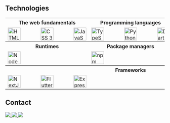 ## Technologies

<table>
  <tr>
    <th>The web fundamentals</th>
    <th>Programming languages</th>
    <th>Databases</th>
  </tr>

  <tr>
    <td>
      <div style="display:flex; gap:4rem">
        <a href="https://developer.mozilla.org/en-US/docs/Web/HTML" target="_blank">
          <img width="40" alt="HTML 5" src="https://cdn.jsdelivr.net/gh/devicons/devicon/icons/html5/html5-original.svg" />
        </a>
        <a href="https://developer.mozilla.org/en-US/docs/Web/CSS" target="_blank">
          <img width="40" alt="CSS 3" src="https://cdn.jsdelivr.net/gh/devicons/devicon/icons/css3/css3-original.svg" />
        </a>
        <a href="https://developer.mozilla.org/en-US/docs/Web/JavaScript" target="_blank">
          <img width="40" alt="JavaScript" src="https://cdn.jsdelivr.net/gh/devicons/devicon/icons/javascript/javascript-original.svg" />
        </a>
      </div>
    </td>
    <td>
      <div style="display:flex; gap:4rem">
        <a href="https://www.typescriptlang.org/" target="_blank">
          <img width="40" alt="TypeScript" src="https://cdn.jsdelivr.net/gh/devicons/devicon/icons/typescript/typescript-original.svg" />
        </a>
        <a href="https://www.python.org/" target="_blank">
          <img width="40" alt="Python" src="https://cdn.jsdelivr.net/gh/devicons/devicon/icons/python/python-original.svg" />
        </a>
        <a href="https://dart.dev/" target="_blank">
          <img width="40" alt="Dart" src="https://cdn.jsdelivr.net/gh/devicons/devicon/icons/dart/dart-original.svg" />
        </a>
      </div>
    </td>
    <td>
      <div style="display:flex; gap:4rem">
        <a href="https://www.mongodb.com/" target="_blank">
          <img width="40" alt="MongoDB" src="https://cdn.jsdelivr.net/gh/devicons/devicon/icons/mongodb/mongodb-original.svg" />
        </a>
        <a href="https://www.postgresql.org/" target="_blank">
          <img width="40" alt="PostgreSQL" src="https://cdn.jsdelivr.net/gh/devicons/devicon/icons/postgresql/postgresql-original.svg" />
        </a>
        <a href="https://www.mysql.com/" target="_blank">
          <img width="40" alt="MySQL" src="https://cdn.jsdelivr.net/gh/devicons/devicon/icons/mysql/mysql-original.svg" />
        </a>
      </div>
    </td>
  </tr>

  <tr>
    <th>Runtimes</th>
    <th>Package managers</th>
    <th>Libraries</th>
  </tr>

  <tr>
    <td>
      <div style="display:flex; gap:4rem">
        <img width="40" alt="NodeJS" src="https://cdn.jsdelivr.net/gh/devicons/devicon/icons/nodejs/nodejs-original.svg" />
      </div>
    </td>
    <td>
      <div style="display:flex; gap:4rem">
        <img width="40" alt="npm" src="https://cdn.jsdelivr.net/gh/devicons/devicon/icons/npm/npm-original-wordmark.svg" />
      </div>
    </td>
    <td>
      <div style="display:flex; gap:4rem">
        <img width="40" alt="React" src="https://cdn.jsdelivr.net/gh/devicons/devicon/icons/react/react-original.svg" />
        <img width="40" alt="Tailwind CSS" src="https://cdn.jsdelivr.net/gh/devicons/devicon/icons/tailwindcss/tailwindcss-plain.svg" />
      </div>
    </td>
  </tr>

  <tr>
    <th colspan="3">Frameworks</th>
  </tr>

  <tr>
    <td colspan="3">
      <div style="display:flex; gap:4rem">
        <img width="40" color="white" alt="NextJS" src="https://cdn.jsdelivr.net/gh/devicons/devicon/icons/nextjs/nextjs-original.svg" />
        <img width="40" alt="Flutter" src="https://cdn.jsdelivr.net/gh/devicons/devicon/icons/flutter/flutter-original.svg" />
        <img width="40" alt="ExpressJS" src="https://cdn.jsdelivr.net/gh/devicons/devicon/icons/express/express-original.svg" />
      </div>
    </td>
  </tr>
</table>

## Contact

<div>
  <a href="https://linkedin.com/in/marcusvbbarbosa/" target="_blank">
    <img src="https://img.shields.io/badge/LinkedIn-0077B5?style=for-the-badge&logo=linkedin&logoColor=white">
  </a>
  <a href="https://www.instagram.com/vinicius.bispoo/" target="_blank">
    <img src="https://img.shields.io/badge/Instagram-E4405F?style=for-the-badge&logo=instagram&logoColor=white">
  </a>
  <a href="mailto:bispodevacct@gmail.com" target="_blank">
    <img src="https://img.shields.io/badge/Gmail-D14836?style=for-the-badge&logo=gmail&logoColor=white">
  </a>
  <!--
  <a href="https://wa.me/qr/TECQPVOSZVBLG1" target="_blank">
    <img src="https://img.shields.io/badge/WhatsApp-25D366?style=for-the-badge&logo=whatsapp&logoColor=white">
  </a>
  -->
</div>
